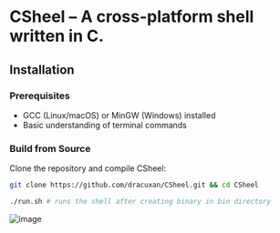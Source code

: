 # CSheel – A cross-platform shell written in C.
## Installation
### Prerequisites
- GCC (Linux/macOS) or MinGW (Windows) installed
- Basic understanding of terminal commands

### Build from Source
Clone the repository and compile CSheel:
```bash
git clone https://github.com/dracuxan/CSheel.git && cd CSheel

./run.sh # runs the shell after creating binary in bin directory
```

![image](https://github.com/user-attachments/assets/a4f2247d-74ad-4535-8b48-a4e168a02774)
